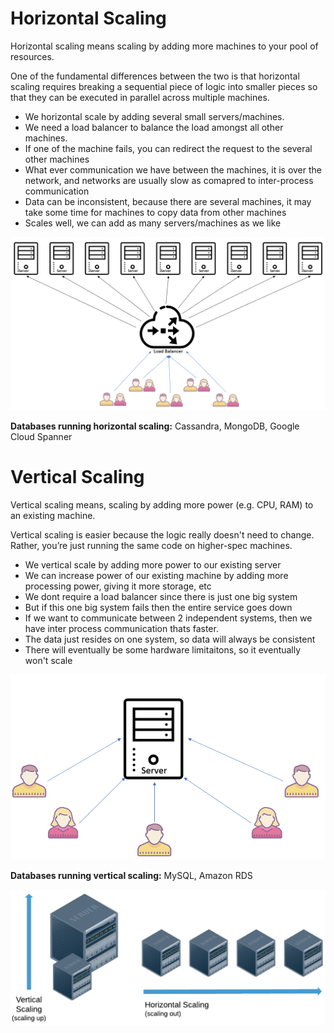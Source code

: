 <h1>Horizontal Scaling</h1>
  <p>Horizontal scaling means scaling by adding more machines to your pool of resources.</p>
  <p>One of the fundamental differences between the two is that horizontal scaling requires breaking a sequential piece of logic into smaller pieces so that they can be executed in parallel across multiple machines. </p>
  <ul>
    <li>We horizontal scale by adding several small servers/machines.</li>
    <li>We need a load balancer to balance the load amongst all other machines.</li>
    <li>If one of the machine fails, you can redirect the request to the several other machines</li>
    <li>What ever communication we have between the machines, it is over the network, and networks are usually slow as comapred to inter-process communication</li>
    <li>Data can be inconsistent, because there are several machines, it may take some time for machines to copy data from other machines</li>
    <li>Scales well, we can add as many servers/machines as we like</li>
  </ul>
  <img src="img/HorizontalScaling.PNG">
  <p><b>Databases running horizontal scaling:</b> Cassandra, MongoDB, Google Cloud Spanner</p>
 

<h1>Vertical Scaling</h1>
  <p>Vertical scaling means, scaling by adding more power (e.g. CPU, RAM) to an existing machine.</p>
  <p>Vertical scaling is easier because the logic really doesn't need to change. Rather, you’re just running the same code on higher-spec machines.</p>
  <ul>
    <li>We vertical scale by adding more power to our existing server</li>
    <li>We can increase power of our existing machine by adding more processing power, giving it more storage, etc</li>
    <li>We dont require a load balancer since there is just one big system</li>
    <li>But if this one big system fails then the entire service goes down</li>
    <li>If we want to communicate between 2 independent systems, then we have inter process communication thats faster.</li>
    <li>The data just resides on one system, so data will always be consistent</li>
    <li>There will eventually be some hardware limitaitons, so it eventually won't scale</li>
  </ul>
  <img src="img/VerticalScaling.PNG">
  <p><b>Databases running vertical scaling:</b> MySQL, Amazon RDS</p>

<img src="img/HorizontalVSVertical.PNG">
